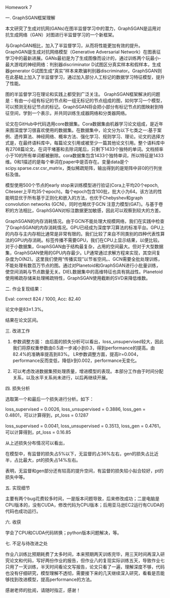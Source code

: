 Homework 7

一. GraphSGAN框架理解

本文研究了生成对抗网(GANs)在图半监督学习中的潜力，GraphSGAN是运用对抗生成网络（GAN）对图进行半监督学习的一个新框架。

与GraphGAN相比，加入了半监督学习，从而将性能更加有效的提升。GraphGAN是生成对抗网络模型（Generative Adversarial Network）在图表征学习中的最新进展。GANs最初是为了生成图像而设计的，通过训练两个玩最小-最大游戏的神经网络：判别器discriminator D试图区分真实样本和假样本，生成器generator G试图生成“真实”样本来欺骗判别器discriminator。GraphSGAN则在此基础上加入了半监督学习，通过加入部分人工标记的数据学习特征模型，提升了性能。

图的半监督学习在理论和实践上都受到广泛关注。 GraphSGAN框架解决的问题是：有由一小组有标记的节点和一组无标记的节点组成的图，如何学习一个模型，可以预测无标记节点的标记。GraphSGAN将会把小部分有标记节点的图映射到特征空间，学到一个表示，并共同训练生成器网络和分类器网络。

论文在GitHub中代码选用core数据集。Cora数据集由机器学习论文组成，是近年来图深度学习很喜欢使用的数据集。在数据集中，论文分为以下七类之一:基于案例、遗传算法、神经网络、概率方法、强化学习、规则学习、理论。论文的选择方式是，在最终语料库中，每篇论文引用或被至少一篇其他论文引用。整个语料库中有2708篇论文。在词干堵塞和去除词尾后，只剩下1433个独特的单词。文档频率小于10的所有单词都被删除。cora数据集包含1433个独特单词，所以特征是1433维。0和1描述的是每个单词在paper中是否存在。变量data是个scipy.sparse.csr.csr_matrix，类似稀疏矩阵，输出得到的是矩阵中非0的行列坐标及值。

模型使用500个节点的early stop来训练模型进行验证(Cora上平均20个epoch, Citeseer上平均35个epoch)。每个epoch包含100批，批大小为64。该方法的性能明显优于所有基于正则化和嵌入的方法，也优于Chebyshev和graph convolution networks (GCN)，同时也略优于GCN 注意力模型(GAT)。与基于卷积的方法相比，GraphSGAN对标注数据更加敏感，因此可以观察到较大的方差。

GraphSGAN的内存消耗情况。由于GCN不能处理大规模网络，我们在实践中检查了GraphSGAN的内存消耗情况。GPU已经成为深度学习算法的标准平台。GPU上的内存与主内存相比通常是非常有限的。我们比较了来自不同类别的四种代表性算法的GPU内存消耗。标签传播不需要GPU，我们在CPU上显示结果，以便比较。对于小数据集，GraphSGAN由于结构最复杂，占用的空间最大。但对于大型数据集，GraphSGAN使用的GPU内存最少。LP通常通过求解方程来实现，其空间复杂度为O(N2)。这里我们使用“传播实现”以节省空间。、GCN需要全批处理训练，不能处理有数百万节点的图。通过对Planetoid和GraphSGAN进行小批量训练，使空间消耗与节点数量无关。DIEL数据集中的高维特征也具有挑战性。Planetoid使用稀疏存储来处理稀疏特性，GraphSGAN使用截断的SVD来降低维数。

二. 作业复现结果：

Eval: correct 824 / 1000, Acc: 82.40

论文中是83±1.3%。

结果在论文区间。

三. 改进工作

1. 参数调整方面：
   由后面的损失分析可以看出，loss_unsupervised较大，因此我们将原权重参数由0.5进一步减小到0.3，得到performance的提高。由82.4%的准确率提高到83%。
   LR参数调整方面，提高lr=0.004，performance反而变低，降低lr到0.002，performance无变化。

2. 可以考虑改进数据集预处理质量，增进模型的表现。本部分工作由于时间分配关系，以及水平关系尚未进行，以后再继续开展。

四. 损失分析

选取第一个和最后一个损失进行分析。如下：

loss_supervised = 0.0026, loss_unsupervised = 0.3886, loss_gen = 0.4801，可以计算得到，pt_loss = 0.1287

loss_supervised = 0.0041, loss_unsupervised = 0.3513, loss_gen = 0.4761，可以计算得到，pt_loss = 0.16.85

从上述损失分布情况可以看出，

在模型中，有监督的损失占5%以下，无监督的占36%左右，gen的损失占比近半，占比最大，pt的损失占14%左右。

表明，无监督和gen部分还有较高的提升空间，有监督的损失较小拟合较好，pt的损失中等。

五. 实现细节

主要有两个bug花费较多时间，一是版本问题导致，后来修改成功；二是电脑是CPU版本的，没有CUDA，修改代码为CPU版本；后用亚马逊EC2运行有CUDA的代码也成功运行。

六. 收获

学会了CPU和CUDA代码转换；python版本问题解决，等。

七. 不足与待改进之处

作业八训练比预期耗费了太多时间，本来预期两天训练完毕，用三天时间再深入研究论文和代码，写好两份作业的报告，但作业八的复现实际训练五天，导致作业七只用了一天训练，半天时间看论文写报告，论文只看了一遍，理解深度不够，代码也没有仔细研究，模型理解不透彻，需要接下来的几天继续深入研究，看看是否能够找到改进模型，提高performance的方法。

感谢老师的批阅，请随时指正，感谢！

